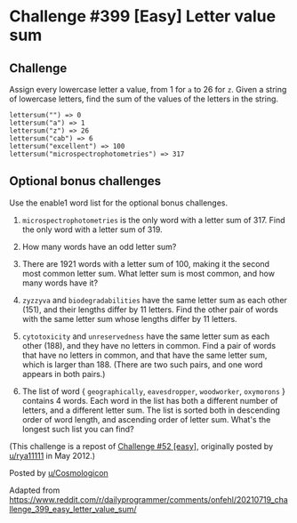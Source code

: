 # Challenge #399 [Easy] Letter value sum

## Challenge

Assign every lowercase letter a value, from 1 for `a` to 26 for `z`. Given a string of lowercase letters, find the sum of the values of the letters in the string.

```
lettersum("") => 0
lettersum("a") => 1
lettersum("z") => 26
lettersum("cab") => 6
lettersum("excellent") => 100
lettersum("microspectrophotometries") => 317
```

## Optional bonus challenges

Use the enable1 word list for the optional bonus challenges.

1. `microspectrophotometries` is the only word with a letter sum of 317. Find the only word with a letter sum of 319.

2. How many words have an odd letter sum?

3. There are 1921 words with a letter sum of 100, making it the second most common letter sum. What letter sum is most common, and how many words have it?

4. `zyzzyva` and `biodegradabilities` have the same letter sum as each other (151), and their lengths differ by 11 letters. Find the other pair of words with the same letter sum whose lengths differ by 11 letters.

5. `cytotoxicity` and `unreservedness` have the same letter sum as each other (188), and they have no letters in common. Find a pair of words that have no letters in common, and that have the same letter sum, which is larger than 188. (There are two such pairs, and one word appears in both pairs.)

6. The list of word { `geographically`, `eavesdropper`, `woodworker`, `oxymorons` } contains 4 words. Each word in the list has both a different number of letters, and a different letter sum. The list is sorted both in descending order of word length, and ascending order of letter sum. What's the longest such list you can find?

(This challenge is a repost of <a href="https://www.reddit.com/r/dailyprogrammer/comments/tmnfq/5142012_challenge_52_easy/">Challenge #52 [easy]</a>, originally posted by <a href=""> u/rya11111</a> in May 2012.)

Posted by <a href="https://www.reddit.com/user/Cosmologicon/"> u/Cosmologicon</a>

Adapted from https://www.reddit.com/r/dailyprogrammer/comments/onfehl/20210719_challenge_399_easy_letter_value_sum/
